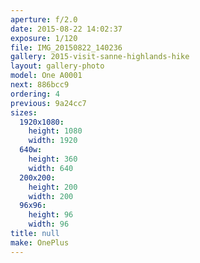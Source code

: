 ```yaml
---
aperture: f/2.0
date: 2015-08-22 14:02:37
exposure: 1/120
file: IMG_20150822_140236
gallery: 2015-visit-sanne-highlands-hike
layout: gallery-photo
model: One A0001
next: 886bcc9
ordering: 4
previous: 9a24cc7
sizes:
  1920x1080:
    height: 1080
    width: 1920
  640w:
    height: 360
    width: 640
  200x200:
    height: 200
    width: 200
  96x96:
    height: 96
    width: 96
title: null
make: OnePlus
---
```

